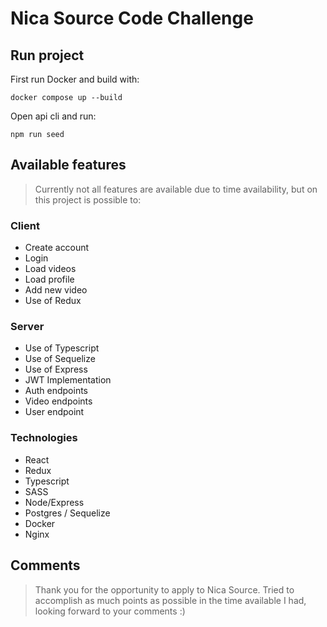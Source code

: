 # Nica Source Code Challenge

## Run project

First run Docker and build with:
```
docker compose up --build
```

Open api cli and run:
```
npm run seed
```

## Available features

> Currently not all features are available due to time availability, but on this project is possible to:

### Client
- Create account
- Login
- Load videos
- Load profile
- Add new video
- Use of Redux

### Server
- Use of Typescript
- Use of Sequelize
- Use of Express
- JWT Implementation
- Auth endpoints
- Video endpoints
- User endpoint

### Technologies
- React
- Redux
- Typescript
- SASS
- Node/Express
- Postgres / Sequelize
- Docker
- Nginx

## Comments

> Thank you for the opportunity to apply to Nica Source. Tried to accomplish as much points as possible in the time available I had, looking forward to your comments :)
